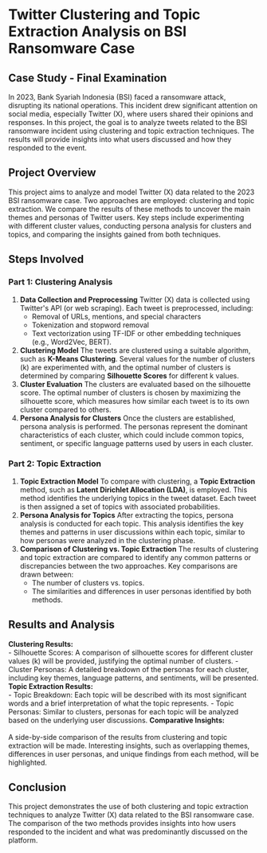 # Twitter Clustering and Topic Extraction Analysis on BSI Ransomware Case

## Case Study - Final Examination
In 2023, Bank Syariah Indonesia (BSI) faced a ransomware attack, disrupting its national operations. This incident drew significant attention on social media, especially Twitter (X), where users shared their opinions and responses. In this project, the goal is to analyze tweets related to the BSI ransomware incident using clustering and topic extraction techniques. The results will provide insights into what users discussed and how they responded to the event.

## Project Overview
This project aims to analyze and model Twitter (X) data related to the 2023 BSI ransomware case. Two approaches are employed: clustering and topic extraction. We compare the results of these methods to uncover the main themes and personas of Twitter users. Key steps include experimenting with different cluster values, conducting persona analysis for clusters and topics, and comparing the insights gained from both techniques.

## Steps Involved
### Part 1: Clustering Analysis
1. **Data Collection and Preprocessing**
Twitter (X) data is collected using Twitter's API (or web scraping). Each tweet is preprocessed, including:
    - Removal of URLs, mentions, and special characters
    - Tokenization and stopword removal
    - Text vectorization using TF-IDF or other embedding techniques (e.g., Word2Vec, BERT).
2. **Clustering Model**
The tweets are clustered using a suitable algorithm, such as **K-Means Clustering**. Several values for the number of clusters (k) are experimented with, and the optimal number of clusters is determined by comparing **Silhouette Scores** for different k values.
3. **Cluster Evaluation**
The clusters are evaluated based on the silhouette score. The optimal number of clusters is chosen by maximizing the silhouette score, which measures how similar each tweet is to its own cluster compared to others.
4. **Persona Analysis for Clusters**
Once the clusters are established, persona analysis is performed. The personas represent the dominant characteristics of each cluster, which could include common topics, sentiment, or specific language patterns used by users in each cluster.

### Part 2: Topic Extraction
1. **Topic Extraction Model**
To compare with clustering, a **Topic Extraction** method, such as **Latent Dirichlet Allocation (LDA)**, is employed. This method identifies the underlying topics in the tweet dataset. Each tweet is then assigned a set of topics with associated probabilities.
2. **Persona Analysis for Topics**
After extracting the topics, persona analysis is conducted for each topic. This analysis identifies the key themes and patterns in user discussions within each topic, similar to how personas were analyzed in the clustering phase.
3. **Comparison of Clustering vs. Topic Extraction**
The results of clustering and topic extraction are compared to identify any common patterns or discrepancies between the two approaches. Key comparisons are drawn between:
    - The number of clusters vs. topics.
    - The similarities and differences in user personas identified by both methods.
  
## Results and Analysis
**Clustering Results:**<br>
    - Silhouette Scores: A comparison of silhouette scores for different cluster values (k) will be provided, justifying the optimal number of clusters.
    - Cluster Personas: A detailed breakdown of the personas for each cluster, including key themes, language patterns, and sentiments, will be presented.
**Topic Extraction Results:**<br>
    - Topic Breakdown: Each topic will be described with its most significant words and a brief interpretation of what the topic represents.
    - Topic Personas: Similar to clusters, personas for each topic will be analyzed based on the underlying user discussions.
**Comparative Insights:**<br><br>
A side-by-side comparison of the results from clustering and topic extraction will be made. Interesting insights, such as overlapping themes, differences in user personas, and unique findings from each method, will be highlighted.

## Conclusion
This project demonstrates the use of both clustering and topic extraction techniques to analyze Twitter (X) data related to the BSI ransomware case. The comparison of the two methods provides insights into how users responded to the incident and what was predominantly discussed on the platform.
